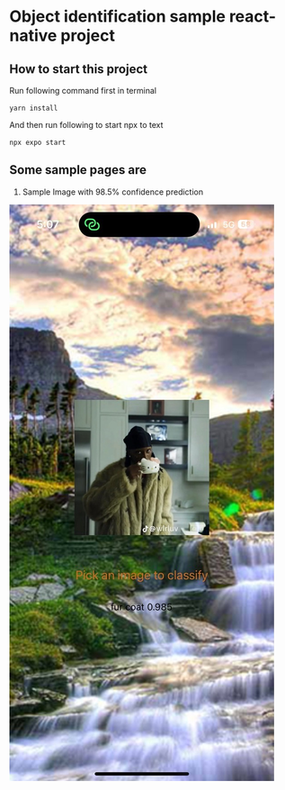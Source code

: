 # Object identification sample react-native project

## How to start this project
Run following command first in terminal
```
yarn install
```
And then run following to start npx to text

```
npx expo start
```

## Some sample pages are

1. Sample Image with 98.5% confidence prediction

![Screenshot of image prediction.](./assets/ImageSample.jpeg)

